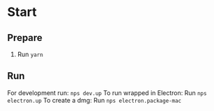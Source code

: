 # Start

## Prepare
1. Run `yarn`

## Run
For development run: `nps dev.up`
To run wrapped in Electron: Run `nps electron.up`
To create a dmg: Run `nps electron.package-mac`
